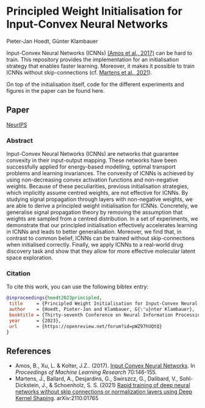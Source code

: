 # Principled Weight Initialisation for Input-Convex Neural Networks 

Pieter-Jan Hoedt, Günter Klambauer

Input-Convex Neural Networks (ICNNs) [(Amos et al., 2017)](#icnn) can be hard to train.
This repository provides the implementation for an initialisation strategy that enables faster learning.
Moreover, it makes it possible to train ICNNs without skip-connections (cf. [Martens et al., 2021](#dks)).

On top of the initialisation itself, code for the different experiments and figures in the paper can be found here.

## Paper

[NeurIPS](https://neurips.cc/virtual/2023/poster/70408)

### Abstract

Input-Convex Neural Networks (ICNNs) are networks that guarantee convexity in their input-output mapping. 
These networks have been successfully applied for energy-based modelling, optimal transport problems and learning invariances.
The convexity of ICNNs is achieved by using non-decreasing convex activation functions and non-negative weights. 
Because of these peculiarities, previous initialisation strategies, which implicitly assume centred weights, are not effective for ICNNs. 
By studying signal propagation through layers with non-negative weights, we are able to derive a principled weight initialisation for ICNNs. 
Concretely, we generalise signal propagation theory by removing the assumption that weights are sampled from a centred distribution. 
In a set of experiments, we demonstrate that our principled initialisation effectively accelerates learning in ICNNs and leads to better generalisation. 
Moreover, we find that, in contrast to common belief, ICNNs can be trained without skip-connections when initialised correctly. 
Finally, we apply ICNNs to a real-world drug discovery task and show that they allow for more effective molecular latent space exploration.

### Citation

To cite this work, you can use the following bibtex entry:
 ```bib
@inproceedings{hoedt2023principled,
  title     = {Principled Weight Initialisation for Input-Convex Neural Networks},
  author    = {Hoedt, Pieter-Jan and Klambauer, G{\"u}nter Klambauer},
  booktitle = {Thirty-seventh Conference on Neural Information Processing Systems},
  year      = {2023},
  url       = {https://openreview.net/forum?id=pWZ97hUQtQ}
}
```

## References

 - <span id="icnn">Amos, B., Xu, L. &amp; Kolter, J.Z.. (2017).</span> [Input Convex Neural Networks](https://proceedings.mlr.press/v70/amos17b.html). In <i>Proceedings of Machine Learning Research</i> 70:146-155.
 - <span id="dks">Martens, J., Ballard, A., Desjardins, G., Swirszcz, G., Dalibard, V., Sohl-Dickstein, J., &amp; Schoenholz, S. S. (2021)</span> [Rapid training of deep neural networks without skip connections or normalization layers using Deep Kernel Shaping](https://arxiv.org/abs/2110.01765). arXiv:2110.01765
